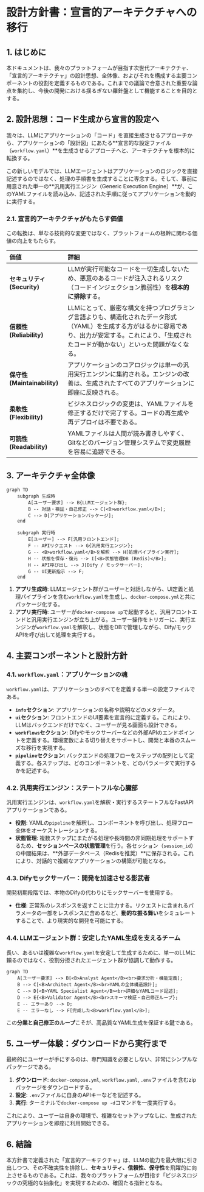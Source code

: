 # 設計方針書：宣言的アーキテクチャへの移行

## 1. はじめに

本ドキュメントは、我々のプラットフォームが目指す次世代アーキテクチャ、「宣言的アーキテクチャ」の設計思想、全体像、およびそれを構成する主要コンポーネントの役割を定義するものである。これまでの議論で合意された重要な論点を集約し、今後の開発における揺るぎない羅針盤として機能することを目的とする。

## 2. 設計思想：コード生成から宣言的設定へ

我々は、LLMにアプリケーションの「コード」を直接生成させるアプローチから、アプリケーションの「設計図」にあたる**宣言的な設定ファイル（`workflow.yaml`）**を生成させるアプローチへと、アーキテクチャを根本的に転換する。

この新しいモデルでは、LLMエージェントはアプリケーションのロジックを直接記述するのではなく、処理の手順書を生成することに専念する。そして、事前に用意された単一の**汎用実行エンジン（Generic Execution Engine）**が、このYAMLファイルを読み込み、記述された手順に従ってアプリケーションを動的に実行する。

### 2.1. 宣言的アーキテクチャがもたらす価値

この転換は、単なる技術的な変更ではなく、プラットフォームの根幹に関わる価値の向上をもたらす。

| 価値 | 詳細 |
| :--- | :--- |
| **セキュリティ (Security)** | LLMが実行可能なコードを一切生成しないため、悪意のあるコードが注入されるリスク（コードインジェクション脆弱性）を**根本的に排除**する。 |
| **信頼性 (Reliability)** | LLMにとって、厳密な構文を持つプログラミング言語よりも、構造化されたデータ形式（YAML）を生成する方がはるかに容易であり、出力が安定する。これにより、「生成されたコードが動かない」といった問題がなくなる。 |
| **保守性 (Maintainability)** | アプリケーションのコアロジックは単一の汎用実行エンジンに集約される。エンジンの改善は、生成されたすべてのアプリケーションに即座に反映される。 |
| **柔軟性 (Flexibility)** | ビジネスロジックの変更は、YAMLファイルを修正するだけで完了する。コードの再生成や再デプロイは不要である。 |
| **可読性 (Readability)** | YAMLファイルは人間が読み書きしやすく、Gitなどのバージョン管理システムで変更履歴を容易に追跡できる。 |

## 3. アーキテクチャ全体像

```mermaid
graph TD
    subgraph 生成時
        A[ユーザー要求] --> B{LLMエージェント群};
        B -- 対話・検証・自己修正 --> C[<B>workflow.yaml</B>];
        C --> D[アプリケーションパッケージ];
    end

    subgraph 実行時
        E[ユーザー] --> F[汎用フロントエンド];
        F -- APIリクエスト --> G{汎用実行エンジン};
        G -- <B>workflow.yaml</B>を解釈 --> H[処理パイプライン実行];
        H -- 状態を保存・復元 --> I[<B>状態管理DB (Redis)</B>];
        H -- API呼び出し --> J[Dify / モックサーバー];
        G -- UI更新指示 --> F;
    end
```

1.  **アプリ生成時**: LLMエージェント群がユーザーと対話しながら、UI定義と処理パイプラインを含む`workflow.yaml`を生成し、`docker-compose.yml`と共にパッケージ化する。
2.  **アプリ実行時**: ユーザーが`docker-compose up`で起動すると、汎用フロントエンドと汎用実行エンジンが立ち上がる。ユーザー操作をトリガーに、実行エンジンが`workflow.yaml`を解釈し、状態をDBで管理しながら、Dify/モックAPIを呼び出して処理を実行する。

## 4. 主要コンポーネントと設計方針

### 4.1. `workflow.yaml`：アプリケーションの魂

`workflow.yaml`は、アプリケーションのすべてを定義する単一の設定ファイルである。

-   **`info`セクション**: アプリケーションの名称や説明などのメタデータ。
-   **`ui`セクション**: フロントエンドのUI要素を宣言的に定義する。これにより、LLMはバックエンドだけでなく、ユーザーが見る画面も設計できる。
-   **`workflows`セクション**: Difyやモックサーバーなどの外部APIのエンドポイントを定義する。環境変数による切り替えをサポートし、開発と本番のスムーズな移行を実現する。
-   **`pipeline`セクション**: バックエンドの処理フローをステップの配列として定義する。各ステップは、どのコンポーネントを、どのパラメータで実行するかを記述する。

### 4.2. 汎用実行エンジン：ステートフルな心臓部

汎用実行エンジンは、`workflow.yaml`を解釈・実行するステートフルなFastAPIアプリケーションである。

-   **役割**: YAMLの`pipeline`を解釈し、コンポーネントを呼び出し、処理フロー全体をオーケストレーションする。
-   **状態管理**: 複数ステップにまたがる処理や長時間の非同期処理をサポートするため、**セッションベースの状態管理**を行う。各セッション（`session_id`）の中間結果は、**外部データベース（Redisを推奨）**に保存される。これにより、対話的で複雑なアプリケーションの構築が可能となる。

### 4.3. Difyモックサーバー：開発を加速させる影武者

開発初期段階では、本物のDifyの代わりにモックサーバーを使用する。

-   **仕様**: 正常系のレスポンスを返すことに注力する。リクエストに含まれるパラメータの一部をレスポンスに含めるなど、**動的な振る舞い**をシミュレートすることで、より現実的な開発を可能にする。

### 4.4. LLMエージェント群：安定したYAML生成を支えるチーム

長い、あるいは複雑な`workflow.yaml`を安定して生成するために、単一のLLMに頼るのではなく、役割分担されたエージェント群が協調して動作する。

```mermaid
graph TD
    A[ユーザー要求] --> B[<B>Analyst Agent</B><br>要求分析・機能定義];
    B --> C[<B>Architect Agent</B><br>YAMLの全体構造設計];
    C --> D[<B>YAML Specialist Agent</B><br>詳細なYAMLコード記述];
    D --> E{<B>Validator Agent</B><br>スキーマ検証・自己修正ループ};
    E -- エラーあり --> D;
    E -- エラーなし --> F[完成した<B>workflow.yaml</B>];
```

この**分業と自己修正のループ**こそが、高品質なYAML生成を保証する鍵である。

## 5. ユーザー体験：ダウンロードから実行まで

最終的にユーザーが手にするのは、専門知識を必要としない、非常にシンプルなパッケージである。

1.  **ダウンロード**: `docker-compose.yml`, `workflow.yaml`, `.env`ファイルを含むzipパッケージをダウンロードする。
2.  **設定**: `.env`ファイルに自身のAPIキーなどを記述する。
3.  **実行**: ターミナルで`docker-compose up -d`コマンドを一度実行する。

これにより、ユーザーは自身の環境で、複雑なセットアップなしに、生成されたアプリケーションを即座に利用開始できる。

## 6. 結論

本方針書で定義された「宣言的アーキテクチャ」は、LLMの能力を最大限に引き出しつつ、その不確実性を排除し、**セキュリティ、信頼性、保守性**を飛躍的に向上させるものである。これは、我々のプラットフォームが目指す「ビジネスロジックの究極的な抽象化」を実現するための、確固たる指針となる。
